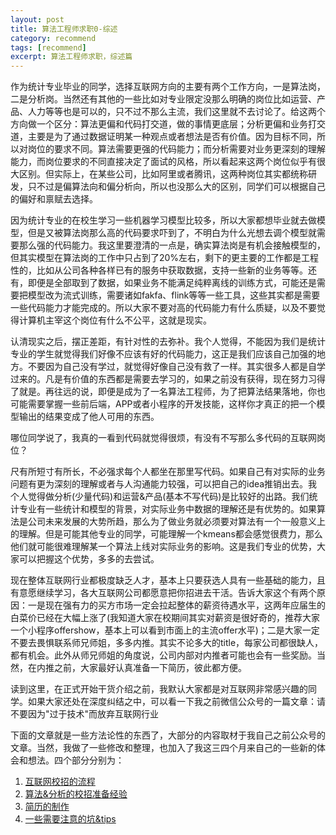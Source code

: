 ```yaml
---
layout: post
title: 算法工程师求职0-综述
category: recommend
tags: [recommend]
excerpt: 算法工程师求职，综述篇
---
```


作为统计专业毕业的同学，选择互联网方向的主要有两个工作方向，一是算法岗，二是分析岗。当然还有其他的一些比如对专业限定没那么明确的岗位比如运营、产品、人力等等也是可以的，只不过不那么主流，我们这里就不去讨论了。给这两个方向做一个区分：算法更偏和代码打交道，做的事情更底层；分析更偏和业务打交道，主要是为了通过数据证明某一种观点或者想法是否有价值。因为目标不同，所以对岗位的要求不同。算法需要更强的代码能力；而分析需要对业务更深刻的理解能力，而岗位要求的不同直接决定了面试的风格，所以看起来这两个岗位似乎有很大区别。但实际上，在某些公司，比如阿里或者腾讯，这两种岗位其实都统称研发，只不过是偏算法向和偏分析向，所以也没那么大的区别，同学们可以根据自己的偏好和禀赋去选择。

因为统计专业的在校生学习一些机器学习模型比较多，所以大家都想毕业就去做模型，但是又被算法岗那么高的代码要求吓到了，不明白为什么光想去调个模型就需要那么强的代码能力。我这里要澄清的一点是，确实算法岗是有机会接触模型的，但其实模型在算法岗的工作中只占到了20%左右，剩下的更主要的工作都是工程性的，比如从公司各种各样已有的服务中获取数据，支持一些新的业务等等。还有，即便是全部取到了数据，如果业务不能满足纯粹离线的训练方式，可能还是需要把模型改为流式训练，需要诸如fakfa、flink等等一些工具，这些其实都是需要一些代码能力才能完成的。所以大家不要对高的代码能力有什么质疑，以及不要觉得计算机主宰这个岗位有什么不公平，这就是现实。

认清现实之后，摆正差距，有针对性的去弥补。我个人觉得，不能因为我们是统计专业的学生就觉得我们好像不应该有好的代码能力，这正是我们应该自己加强的地方。不要因为自己没有学过，就觉得好像自己没有救了一样。其实很多人都是自学过来的。凡是有价值的东西都是需要去学习的，如果之前没有获得，现在努力习得了就是。再往远的说，即便是成为了一名算法工程师，为了把算法结果落地，你也可能需要掌握一些前后端，APP或者小程序的开发技能，这样你才真正的把一个模型输出的结果变成了他人可用的东西。

哪位同学说了，我真的一看到代码就觉得很烦，有没有不写那么多代码的互联网岗位？

尺有所短寸有所长，不必强求每个人都坐在那里写代码。如果自己有对实际的业务问题有更为深刻的理解或者与人沟通能力较强，可以把自己的idea推销出去。我个人觉得做分析(少量代码)和运营&产品(基本不写代码)是比较好的出路。我们统计专业有一些统计和模型的背景，对实际业务中数据的理解还是有优势的。如果算法是公司未来发展的大势所趋，那么为了做业务就必须要对算法有一个一般意义上的理解。但是可能其他专业的同学，可能理解一个kmeans都会感觉很费力，那么他们就可能很难理解某一个算法上线对实际业务的影响。这是我们专业的优势，大家可以把握这个优势，多多的去尝试。

现在整体互联网行业都极度缺乏人才，基本上只要获选人具有一些基础的能力，且有意愿继续学习，各大互联网公司都愿意把你招进去干活。告诉大家这个有两个原因：一是现在强有力的买方市场一定会拉起整体的薪资待遇水平，这两年应届生的白菜价已经在大幅上涨了(我知道大家在校期间其实对薪资是很好奇的，推荐大家一个小程序offershow，基本上可以看到市面上的主流offer水平)；二是大家一定不要去畏惧联系师兄师姐，多多内推。其实不论多大的title，每家公司都很缺人，都有机会。此外从师兄师姐的角度说，公司内部对内推者可能也会有一些奖励。当然，在内推之前，大家最好认真准备一下简历，彼此都方便。

读到这里，在正式开始干货介绍之前，我默认大家都是对互联网非常感兴趣的同学。如果大家还处在深度纠结之中，可以看一下我之前微信公众号的一篇文章：请不要因为"过于技术"而放弃互联网行业

下面的文章就是一些方法论性的东西了，大部分的内容取材于我自己之前公众号的文章。当然，我做了一些修改和整理，也加入了我这三四个月来自己的一些新的体会和想法。四个部分分别为：

1. [互联网校招的流程]()
2. [算法&分析的校招准备经验]()
3. [简历的制作]()
4. [一些需要注意的坑&tips]()